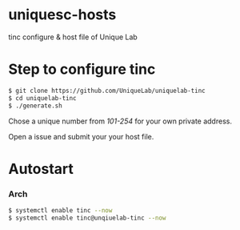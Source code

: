 # uniquesc-hosts
tinc configure & host file of Unique Lab


# Step to configure tinc
 ```bash
 $ git clone https://github.com/UniqueLab/uniquelab-tinc
 $ cd uniquelab-tinc
 $ ./generate.sh
 ```
Chose a unique number from *101-254* for your own private address. 

Open a issue and submit your your host file.

# Autostart

### Arch
 ```bash
 $ systemctl enable tinc --now
 $ systemctl enable tinc@unqiuelab-tinc --now
 ```
